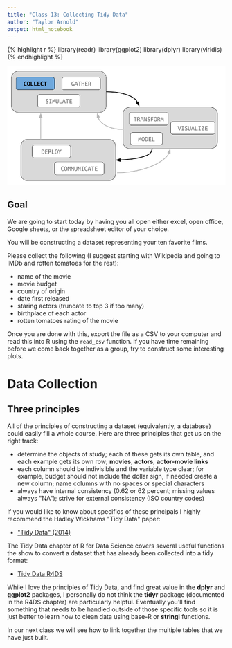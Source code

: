 ```yaml
---
title: "Class 13: Collecting Tidy Data"
author: "Taylor Arnold"
output: html_notebook
---
```






{% highlight r %}
library(readr)
library(ggplot2)
library(dplyr)
library(viridis)
{% endhighlight %}

![](../assets/img/data_pipeline_collect.png)

## Goal

We are going to start today by having you all open either
excel, open office, Google sheets, or the spreadsheet editor
of your choice.

You will be constructing a dataset representing your ten
favorite films.

Please collect the following (I suggest starting with Wikipedia
and going to IMDb and rotten tomatoes for the rest):

- name of the movie
- movie budget
- country of origin
- date first released
- staring actors (truncate to top 3 if too many)
- birthplace of each actor
- rotten tomatoes rating of the movie

Once you are done with this, export the file as a CSV to your
computer and read this into R using the `read_csv` function.
If you have time remaining before we come back together as
a group, try to construct some interesting plots.

# Data Collection

## Three principles

All of the principles of constructing a dataset (equivalently, a
database) could easily fill a whole course. Here are three principles
that get us on the right track:

- determine the objects of study; each of these gets its own table,
and each example gets its own row; **movies**, **actors**,
**actor-movie links**
- each column should be indivisible and the variable type clear;
for example, budget should not include the dollar sign, if needed
create a new column; name columns with no spaces or special characters
- always have internal consistency (0.62 or 62 percent; missing
values always "NA"); strive for external consistency (ISO country
codes)

If you would like to know about specifics of these principals I highly
recommend the Hadley Wickhams "Tidy Data" paper:

- ["Tidy Data" (2014)](http://vita.had.co.nz/papers/tidy-data.html)

The Tidy Data chapter of R for Data Science covers several useful
functions the show to convert a dataset that has already been collected
into a tidy format:

- [Tidy Data R4DS](http://r4ds.had.co.nz/tidy-data.html)

While I love the principles of Tidy Data, and find great value in the
**dplyr** and **ggplot2** packages, I personally do not think the
**tidyr** package (documented in the R4DS chapter) are particularly
helpful. Eventually you'll find something that needs to be handled
outside of those specific tools so it is just better to learn how to
clean data using base-R or **stringi** functions.

In our next class we will see how to link together the multiple
tables that we have just built.



